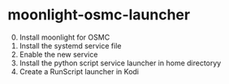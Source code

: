 # moonlight-osmc-launcher
0. Install moonlight for OSMC
1. Install the systemd service file
2. Enable the new service
3. Install the python script service launcher in home directoryy
4. Create a RunScript launcher in Kodi
